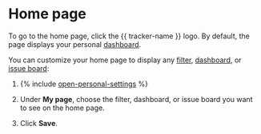 # Home page


To go to the home page, click the {{ tracker-name }} logo. By default, the page displays your personal [dashboard](dashboard.md).


You can customize your home page to display any [filter](create-filter.md), [dashboard](dashboard.md), or [issue board](../manager/create-agile-board.md):

1. {% include [open-personal-settings](../../_includes/tracker/open-personal-settings.md) %}

1. Under **My page**, choose the filter, dashboard, or issue board you want to see on the home page.

1. Click **Save**.
